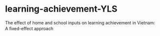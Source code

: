 # learning-achievement-YLS
The eﬀect of home and school inputs on learning achievement in Vietnam: A ﬁxed-eﬀect approach
